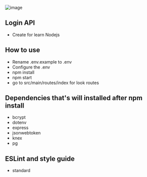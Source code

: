 ![image](https://cdn.filestackcontent.com/sIllBRIqw6SDoeZddPA8)
## Login API ##

- Create for learn Nodejs

## How to use ##

- Rename .env.example to .env
- Configure the .env
- npm install
- npm start
- go to src/main/routes/index for look routes 

## Dependencies that's will installed after npm install

- bcrypt
- dotenv
- express
- jsonwebtoken
- knex
- pg
  
## ESLint and style guide  
- standard